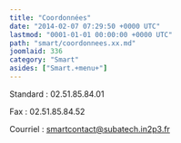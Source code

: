 ```yaml
---
title: "Coordonnées"
date: "2014-02-07 07:29:50 +0000 UTC"
lastmod: "0001-01-01 00:00:00 +0000 UTC"
path: "smart/coordonnees.xx.md"
joomlaid: 336
category: "Smart"
asides: ["Smart.+menu+"]
---
```

Standard : 02.51.85.84.01

Fax : 02.51.85.84.52

Courriel : [smartcontact@subatech.in2p3.fr](mailto:smartcontact@subatech.in2p3.fr)
